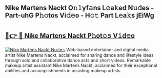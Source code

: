 ## Nike Martens Nackt O𝚗𝚕yf𝚊ns L𝚎a𝚔ed N𝚞𝚍es - Part-uhG P𝚑𝚘tos Vi𝚍𝚎o - H𝚘𝚝 Part L𝚎a𝚔s jEiWg

# <h2><a href="http://kf8ijr.oniu.top/?m=Nike+Martens+Nackt">🔗👉 🔴 Nike Martens Nackt P𝚑ot𝚘𝚜 V𝚒d𝚎o</a></h2>

[![Nike Martens Nackt Nu𝚍e𝚜](https://i.imgur.com/0qMVB7G.gif)](http://kf8ijr.oniu.top/?m=Nike+Martens+Nackt)
Web-based entertainer and digital media artist Nike Martens Nackt, acclaimed for sharing dance and lifestyle ideas through solo and collaborative dance acts and short videos. Remarkable makeup artist assistant Nike Martens Nackt, acclaimed for their exceptional abilities and accomplishments in assisting makeup artists.  
